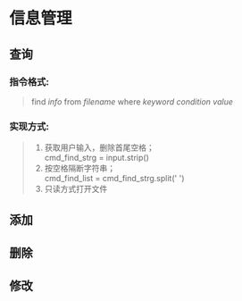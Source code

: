 # **信息管理** #  

## **查询** ##  
### **指令格式:** ##  
> find *info* from *filename* where *keyword* *condition* *value*
### **实现方式:** ##  
>1. 获取用户输入，删除首尾空格；  
    cmd_find_strg = input.strip()  
>2. 按空格隔断字符串；  
    cmd_find_list = cmd_find_strg.split(' ')  
>3. 只读方式打开文件

## **添加** ##  
## **删除** ## 
## **修改** ##  
